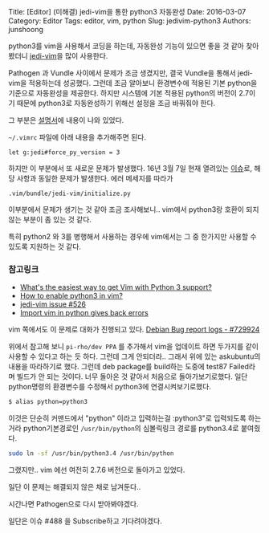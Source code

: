 Title: [Editor] (미해결) jedi-vim을 통한 python3 자동완성
Date: 2016-03-07
Category: Editor
Tags: editor, vim, python
Slug: jedivim-python3
Authors: junshoong

python3를 vim을 사용해서 코딩을 하는데, 자동완성 기능이 있으면 좋을 것 같아 찾아봤더니 [jedi-vim](https://github.com/davidhalter/jedi-vim)을 많이 사용한다.

Pathogen 과 Vundle 사이에서 문제가 조금 생겼지만, 결국 Vundle을 통해서 jedi-vim을 적용하는데 성공했다. 그런데 조금 알아보니 환경변수에 적용된 기본 python을 기준으로 자동완성을 제공한다. 하지만 시스템에 기본 적용된 python의 버전이 2.7이기 때문에 python3로 자동완성하기 위해선 설정을 조금 바꿔줘야 한다.

그 부분은 [설명서](https://github.com/davidhalter/jedi-vim/blob/master/doc/jedi-vim.txt#L479)에 내용이 나와 있었다.

`~/.vimrc` 파일에 아래 내용을 추가해주면 된다.

```vimrc
let g:jedi#force_py_version = 3
```

하지만 이 부분에서 또 새로운 문제가 발생했다. 16년 3월 7일 현재 열려있는 [이슈](https://github.com/davidhalter/jedi-vim/issues/488)로, 해당 사항과 동일한 문제가 발생한다. 에러 메세지를 따라가

`.vim/bundle/jedi-vim/initialize.py`

이부분에서 문제가 생기는 것 같아 조금 조사해보니.. vim에서 python3랑 호환이 되지 않는 부분이 좀 있는 것 같다.

특히 python2 와 3를 병행해서 사용하는 경우에 vim에서는 그 중 한가지만 사용할 수 있도록 지원하는 것 같다.

### 참고링크
 - [What's the easiest way to get Vim with Python 3 support?](http://askubuntu.com/questions/585237/atwhats-the-easiest-way-to-get-vim-with-python-3-support)
 - [How to enable python3 in vim?](http://stackoverflow.com/questions/15801243/how-to-enable-python3-in-vim)
 - [jedi-vim issue #526](https://github.com/davidhalter/jedi-vim/issues/526)
 - [Import vim in python gives back errors](http://stackoverflow.com/questions/13477264/import-vim-in-python-gives-back-errors)

vim 쪽에서도 이 문제로 대화가 진행되고 있다.
[Debian Bug report logs - #729924](https://bugs.debian.org/cgi-bin/bugreport.cgi?bug=729924)

위에서 참고해 보니 `pi-rho/dev PPA` 를 추가해서 vim을 업데이트 하면 두가지를 같이 사용할 수 있다고 하는 듯 하다. 그런데 그게 안되더라.. 그래서 위에 있는 askubuntu의 내용을 따라하기로 했다. 그런데 deb package를 build하는 도중에 test87 Failed라며 빌드가 안 되는 것이다. 너무 돌아온 것 같아서 처음으로 돌아가보기로했다. 일단 python명령의 환경변수를 수정해서 python3에 연결시켜보기로했다.

```bash
$ alias python=python3
```

이것은 단순히 커맨드에서 "python" 이라고 입력하는걸 :python3"로 입력되도록 하는거라 python기본경로인 `/usr/bin/python`의 심볼릭링크 경로를 python3.4로 붙여줬다.

```bash
sudo ln -sf /usr/bin/python3.4 /usr/bin/python
```

그랬지만.. vim 에선 여전히 2.7.6 버전으로 돌아가고 있었다.

일단 이 문제는 해결되지 않은 채로 남겨둔다..

시간나면 Pathogen으로 다시 받아봐야겠다.

일단은 이슈 #488 을 Subscribe하고 기다려야겠다.
